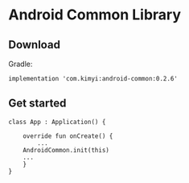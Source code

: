 # Android Common Library

## Download

Gradle:

```
implementation 'com.kimyi:android-common:0.2.6'
```



## Get started

```
class App : Application() {

    override fun onCreate() {
    	...
	AndroidCommon.init(this)
	...
    }
}
```

